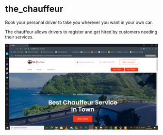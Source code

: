 # the_chauffeur

Book your personal driver to take you wherever you want in your own car.

The chauffeur allows drivers to register and get hired by customers needing their services.

![Test Image 4](https://github.com/ADeogratias/the_chauffeur/blob/master/img/the%20chauffeurimg1.png)

